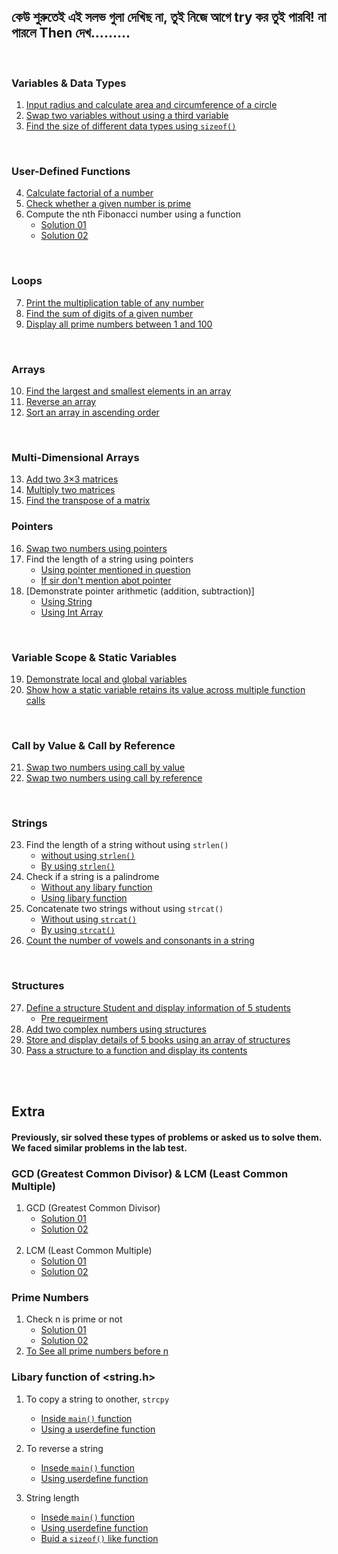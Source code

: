 ## কেউ শুরুতেই এই সলভ গুলা দেখিছ না, তুই নিজে আগে try কর তুই পারবি! না পারলে Then দেখ.........
<br>

### Variables & Data Types
1. [Input radius and calculate area and circumference of a circle](/01.c)
2. [Swap two variables without using a third variable](/02.c)
3. [Find the size of different data types using `sizeof()`](/03.c)

<br>


### User-Defined Functions
4. [Calculate factorial of a number](/04.c)
5. [Check whether a given number is prime](/05.c)
6. Compute the nth Fibonacci number using a function
    - [Solution 01](/06_Solution_01.c)
    - [Solution 02](/06_Solution_02.c)

<br>

### Loops
7. [Print the multiplication table of any number](/07.c)
8. [Find the sum of digits of a given number](/08.c)
9. [Display all prime numbers between 1 and 100](/09.c)

<br>

### Arrays
10. [Find the largest and smallest elements in an array](/10.c)
11. [Reverse an array](/11.c)
12. [Sort an array in ascending order](/12.c)

<br>

### Multi-Dimensional Arrays
13. [Add two 3×3 matrices](/13.c)
14. [Multiply two matrices](/14.c)
15. [Find the transpose of a matrix](/15.c)

### Pointers

16. [Swap two numbers using pointers](/16.c)
17. Find the length of a string using pointers
    - [Using pointer mentioned in question](/17index.c)
    - [If sir don't mention abot pointer](/17pointer.c)
18. [Demonstrate pointer arithmetic (addition, subtraction)]
    - [Using String](/18String.c)
    - [Using Int Array](/18Array.c)

<br>

### Variable Scope & Static Variables

19. [Demonstrate local and global variables](/19.c)
20. [Show how a static variable retains its value across multiple function calls](/20.c)

<br>


### Call by Value & Call by Reference

21. [Swap two numbers using call by value](/21.c)
22. [Swap two numbers using call by reference](/22.c)

<br>

### Strings

23. Find the length of a string without using `strlen()`
    - [without using `strlen()`](/23.c)
    - [By using `strlen()`](/23UsingStrlen.c)
24. Check if a string is a palindrome
    - [Without any libary function](/24.c)
    - [Using libary function](/24UsingLibaryFunction.c)
25. Concatenate two strings without using `strcat()`
    - [Without using `strcat()`](/25.c)
    - [By using `strcat()`](/25UsingStrCat.c)
26. [Count the number of vowels and consonants in a string](/26.c)

<br>

### Structures

27. [Define a structure Student and display information of 5 students](/27.c)
    - [Pre requeirment](/27Pre.c)
28. [Add two complex numbers using structures](/28.c)
29. [Store and display details of 5 books using an array of structures](/29.c)
30. [Pass a structure to a function and display its contents](/30.c)


<br><br>
## Extra
#### Previously, sir solved these types of problems or asked us to solve them. We faced similar problems in the lab test.

### GCD (Greatest Common Divisor) & LCM (Least Common Multiple)
1. GCD (Greatest Common Divisor)
    - [Solution 01](/LabTests/gcd_01.c)
    - [Solution 02](/LabTests/gcd_02.c)
    <br><br>
2. LCM (Least Common Multiple)
    - [Solution 01](/LabTests/lcm_01.c)
    - [Solution 02](/LabTests/lcm_02.c)



### Prime Numbers
1. Check n is prime or not
    - [Solution 01](/Prime/isPrime_01.c)
    - [Solution 02](/Prime/isPrime_02.c)
2. [To See all prime numbers before n](/Prime/primeSeries.c)

### Libary function of <string.h>
1. To copy a string to onother, `strcpy`
    - [Inside `main()` function](\LibaryFunction\strCopy.c)
    - [Using a userdefine function](\LibaryFunction\strCopyUserdefine.c)

2. To reverse a string
    - [Insede `main()` function](\LibaryFunction\stringReverse.c)
    - [Using userdefine function](\LibaryFunction\stringReverseUserdefine.c)

3. String length
    - [Insede `main()` function](\LibaryFunction\strLen.c)
    - [Using userdefine function](\LibaryFunction\strLenUserdefine.c)
    - [Buid a `sizeof()` like function]()